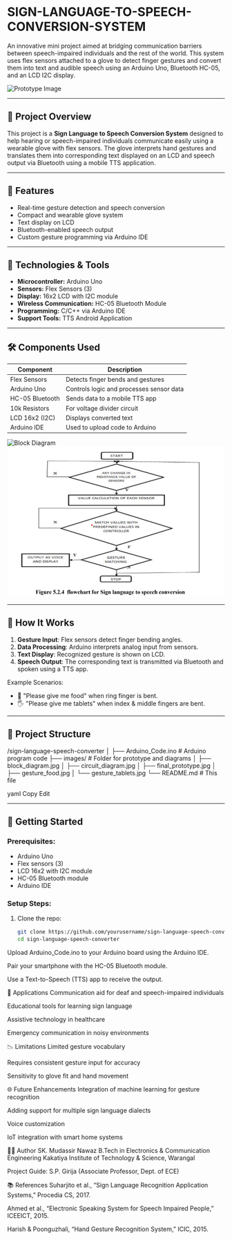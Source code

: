 # SIGN-LANGUAGE-TO-SPEECH-CONVERSION-SYSTEM

An innovative mini project aimed at bridging communication barriers between speech-impaired individuals and the rest of the world. This system uses flex sensors attached to a glove to detect finger gestures and convert them into text and audible speech using an Arduino Uno, Bluetooth HC-05, and an LCD I2C display.

![Prototype Image](images/final_prototype.jpg) <!-- Replace with actual image filename -->

---

## 📌 Project Overview

This project is a **Sign Language to Speech Conversion System** designed to help hearing or speech-impaired individuals communicate easily using a wearable glove with flex sensors. The glove interprets hand gestures and translates them into corresponding text displayed on an LCD and speech output via Bluetooth using a mobile TTS application.

---

## 🔧 Features

- Real-time gesture detection and speech conversion
- Compact and wearable glove system
- Text display on LCD
- Bluetooth-enabled speech output
- Custom gesture programming via Arduino IDE

---

## 🧰 Technologies & Tools

- **Microcontroller:** Arduino Uno
- **Sensors:** Flex Sensors (3)
- **Display:** 16x2 LCD with I2C module
- **Wireless Communication:** HC-05 Bluetooth Module
- **Programming:** C/C++ via Arduino IDE
- **Support Tools:** TTS Android Application

---

## 🛠️ Components Used

| Component            | Description                                  |
|---------------------|----------------------------------------------|
| Flex Sensors         | Detects finger bends and gestures            |
| Arduino Uno          | Controls logic and processes sensor data     |
| HC-05 Bluetooth      | Sends data to a mobile TTS app               |
| 10k Resistors        | For voltage divider circuit                  |
| LCD 16x2 (I2C)       | Displays converted text                      |
| Arduino IDE          | Used to upload code to Arduino               |

![Block Diagram](images/block_diagram.png) <!-- Replace with actual image filename -->
![Circuit Diagram](images/Flowchart.png) <!-- Replace with actual image filename -->

---

## 🚀 How It Works

1. **Gesture Input**: Flex sensors detect finger bending angles.
2. **Data Processing**: Arduino interprets analog input from sensors.
3. **Text Display**: Recognized gesture is shown on LCD.
4. **Speech Output**: The corresponding text is transmitted via Bluetooth and spoken using a TTS app.

Example Scenarios:
- 🤲 "Please give me food" when ring finger is bent.
- 🖐️ "Please give me tablets" when index & middle fingers are bent.

---

## 📂 Project Structure

/sign-language-speech-converter
│
├── Arduino_Code.ino # Arduino program code
├── images/ # Folder for prototype and diagrams
│ ├── block_diagram.jpg
│ ├── circuit_diagram.jpg
│ ├── final_prototype.jpg
│ ├── gesture_food.jpg
│ └── gesture_tablets.jpg
└── README.md # This file

yaml
Copy
Edit

---

## 📝 Getting Started

### Prerequisites:
- Arduino Uno
- Flex sensors (3)
- LCD 16x2 with I2C module
- HC-05 Bluetooth module
- Arduino IDE

### Setup Steps:
1. Clone the repo:
   ```bash
   git clone https://github.com/yourusername/sign-language-speech-converter.git
   cd sign-language-speech-converter
Upload Arduino_Code.ino to your Arduino board using the Arduino IDE.

Pair your smartphone with the HC-05 Bluetooth module.

Use a Text-to-Speech (TTS) app to receive the output.

🎯 Applications
Communication aid for deaf and speech-impaired individuals

Educational tools for learning sign language

Assistive technology in healthcare

Emergency communication in noisy environments

📉 Limitations
Limited gesture vocabulary

Requires consistent gesture input for accuracy

Sensitivity to glove fit and hand movement

🌐 Future Enhancements
Integration of machine learning for gesture recognition

Adding support for multiple sign language dialects

Voice customization

IoT integration with smart home systems

👨‍🎓 Author
SK. Mudassir Nawaz
B.Tech in Electronics & Communication Engineering
Kakatiya Institute of Technology & Science, Warangal

Project Guide: S.P. Girija (Associate Professor, Dept. of ECE)

📚 References
Suharjito et al., “Sign Language Recognition Application Systems,” Procedia CS, 2017.

Ahmed et al., “Electronic Speaking System for Speech Impaired People,” ICEEICT, 2015.

Harish & Poonguzhali, “Hand Gesture Recognition System,” ICIC, 2015.

